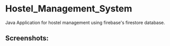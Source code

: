 # Hostel_Management_System
Java Application for hostel management using firebase's firestore database.

## Screenshots:
